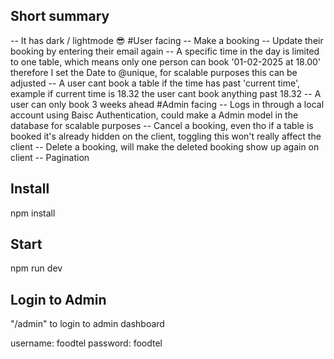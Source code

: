 ## Short summary
-- It has dark / lightmode 😎
#User facing
-- Make a booking
-- Update their booking by entering their email again
-- A specific time in the day is limited to one table, which means only one person can book '01-02-2025 at 18.00' therefore I set the Date to @unique, for scalable purposes this can be adjusted
-- A user cant book a table if the time has past 'current time', example if current time is 18.32 the user cant book anything past 18.32
-- A user can only book 3 weeks ahead
#Admin facing
-- Logs in through a local account using Baisc Authentication, could make a Admin model in the database for scalable purposes
-- Cancel a booking, even tho if a table is booked it's already hidden on the client, toggling this won't really affect the client
-- Delete a booking, will make the deleted booking show up again on client
-- Pagination


## Install
npm install

## Start
npm run dev

## Login to Admin
"/admin" to login to admin dashboard

username: foodtel
password: foodtel
